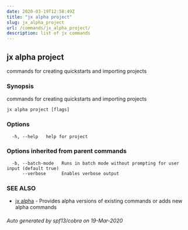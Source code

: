 ```yaml
---
date: 2020-03-19T12:58:49Z
title: "jx alpha project"
slug: jx_alpha_project
url: /commands/jx_alpha_project/
description: list of jx commands
---
```

## jx alpha project

commands for creating quickstarts and importing projects

### Synopsis

commands for creating quickstarts and importing projects

```
jx alpha project [flags]
```

### Options

```
  -h, --help   help for project
```

### Options inherited from parent commands

```
  -b, --batch-mode   Runs in batch mode without prompting for user input (default true)
      --verbose      Enables verbose output
```

### SEE ALSO

* [jx alpha](/commands/jx_alpha/)	 - Provides alpha versions of existing commands or adds new alpha commands

###### Auto generated by spf13/cobra on 19-Mar-2020
